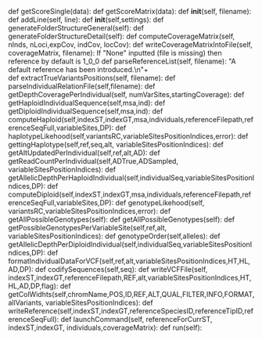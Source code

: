 def getScoreSingle(data):
def getScoreMatrix(data):
    def __init__(self, filename):
    def addLine(self, line):
    def __init__(self,settings):
    def generateFolderStructureGeneral(self):
    def generateFolderStructureDetail(self):
    def computeCoverageMatrix(self, nInds, nLoci,expCov, indCov, locCov):
    def writeCoverageMatrixIntoFile(self, coverageMatrix, filename):
        If "None" inputted (file is missing) then reference by default is 1_0_0
    def parseReferenceList(self, filename):
                        "A default reference has been introduced.\n"+\
    def extractTrueVariantsPositions(self, filename):
    def parseIndividualRelationFile(self,filename):
    def getDepthCoveragePerIndividual(self, numVarSites,startingCoverage):
    def getHaploidIndividualSequence(self,msa,ind):
    def getDiploidIndividualSequence(self,msa,ind):
    def computeHaploid(self,indexST,indexGT,msa,individuals,referenceFilepath,referenceSeqFull,variableSites,DP):
    def haplotypeLikehood(self,variantsRC,variableSitesPositionIndices,error):
    def gettingHaplotype(self,ref,seq,alt, variableSitesPositionIndices):
    def getAltUpdatedPerIndividual(self,ref,alt,AD):
    def getReadCountPerIndividual(self,ADTrue,ADSampled, variableSitesPositionIndices):
    def getAllelicDepthPerHaploidIndividual(self,individualSeq,variableSitesPositionIndices,DP):
    def computeDiploid(self,indexST,indexGT,msa,individuals,referenceFilepath,referenceSeqFull,variableSites,DP):
    def genotypeLikehood(self, variantsRC,variableSitesPositionIndices,error):
        def getAllPossibleGenotypes(self):
    def getAllPossibleGenotypes(self):
    def getPossibleGenotypesPerVariableSite(self,ref,alt, variableSitesPositionIndices):
    def genotypeOrder(self,alleles):
    def getAllelicDepthPerDiploidIndividual(self,individualSeq,variableSitesPositionIndices,DP):
    def formatIndividualDataForVCF(self,ref,alt,variableSitesPositionIndices,HT,HL,AD,DP):
    def codifySequences(self,seq):
    def writeVCFFile(self, indexST,indexGT,referenceFilepath,REF,alt,variableSitesPositionIndices,HT,HL,AD,DP,flag):
    def getColWidhts(self,chromName,POS,ID,REF,ALT,QUAL,FILTER,INFO,FORMAT,allVariants, variableSitesPositionIndices):
    def writeReference(self,indexST,indexGT,referenceSpeciesID,referenceTipID,referenceSeqFull):
    def launchCommand(self, referenceForCurrST, indexST,indexGT, individuals,coverageMatrix):
    def run(self):
